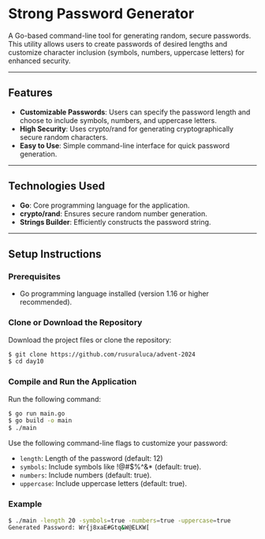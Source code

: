 # **Strong Password Generator**

A Go-based command-line tool for generating random, secure passwords. This utility allows users to create passwords of desired lengths and customize character inclusion (symbols, numbers, uppercase letters) for enhanced security.

---

## **Features**
- **Customizable Passwords**: Users can specify the password length and choose to include symbols, numbers, and uppercase letters.
- **High Security**: Uses crypto/rand for generating cryptographically secure random characters.
- **Easy to Use**: Simple command-line interface for quick password generation.

---

## **Technologies Used**
- **Go**: Core programming language for the application.
- **crypto/rand**: Ensures secure random number generation.
- **Strings Builder**: Efficiently constructs the password string.

---

## **Setup Instructions**

### **Prerequisites**
- Go programming language installed (version 1.16 or higher recommended).

### **Clone or Download the Repository**
Download the project files or clone the repository:
```bash
$ git clone https://github.com/rusuraluca/advent-2024
$ cd day10
```

### **Compile and Run the Application**
Run the following command:
```bash
$ go run main.go
$ go build -o main
$ ./main
```
Use the following command-line flags to customize your password:

- `length`: Length of the password (default: 12)
- `symbols`: Include symbols like !@#$%^&* (default: true).
- `numbers`: Include numbers (default: true).
- `uppercase`: Include uppercase letters (default: true).

### **Example**
```bash
$ ./main -length 20 -symbols=true -numbers=true -uppercase=true
Generated Password: Wr{j8xaE#Gtq&W@ELKW[
```